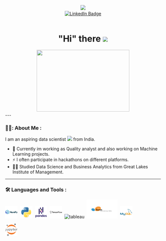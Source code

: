 <div id="header" align="center">
  <img src="https://media.giphy.com/media/M9gbBd9nbDrOTu1Mqx/giphy.gif" width="100"/>
  <div id="badges">
    <a href="https://www.linkedin.com/in/hitesh-dadhich-qa/">
      <img src="https://img.shields.io/badge/LinkedIn-blue?style=for-the-badge&logo=linkedin&logoColor=white" alt="LinkedIn Badge"/>
    </a>
  </div>
  <img src="https://komarev.com/ghpvc/?username=hkd-files&style=flat-square&color=blue" alt=""/>
  <h1>
    "Hi" there
    <img src="https://media.giphy.com/media/hvRJCLFzcasrR4ia7z/giphy.gif" width="30px"/>
  </h1>
</div>
<div align="center">
  <img src="https://media.giphy.com/media/dWesBcTLavkZuG35MI/giphy.gif" width="300" height="200"/>
</div>
---

### 👨‍💻: About Me :
I am an aspiring data scientist <img src="https://media.giphy.com/media/WUlplcMpOCEmTGBtBW/giphy.gif" width="40"> from India.
- :telescope: Currently im working as Quality analyst and also working on Machine Learning projects.
- :zap: I often participate in hackathons on different platforms.
- :man_student: Studied Data Science and Business Analytics from Great Lakes Institute of Management.
---

### :hammer_and_wrench: Languages and Tools :
<div>
  <img src="https://github.com/devicons/devicon/blob/master/icons/numpy/numpy-original-wordmark.svg" title="numpy" alt="Numpy" width="40" height="40"/>&nbsp;
  <img src="https://github.com/devicons/devicon/blob/master/icons/python/python-original.svg" title="python" alt="python" width="40" height="40"/>&nbsp;
  <img src="https://github.com/devicons/devicon/blob/master/icons/pandas/pandas-original-wordmark.svg" title="pandas" alt="pandas" width="40" height="40"/>&nbsp;
  <img src="https://github.com/devicons/devicon/blob/master/icons/tensorflow/tensorflow-line-wordmark.svg?short_path=2448672" title="tensorflow" alt="tensorflow" width="40" height="40"/>&nbsp;
  <img src="https://cdnl.tblsft.com/sites/default/files/pages/tableau_cmyk_2015.png" title="tableau" alt="tableau" width="100" height="40"/>&nbsp;
  <img src="https://github.com/scikit-learn/scikit-learn/blob/main/doc/logos/scikit-learn-logo.svg" title="scikit" alt="scikit " width="100" height="60"/>&nbsp;
  <img src="https://github.com/devicons/devicon/blob/master/icons/mysql/mysql-original-wordmark.svg" title="MySQL"  alt="MySQL" width="40" height="40"/>&nbsp;
  
  <img src="https://github.com/devicons/devicon/blob/master/icons/jupyter/jupyter-original-wordmark.svg" title="jupyter"  alt="jupyter" width="40" height="40"/>&nbsp;
